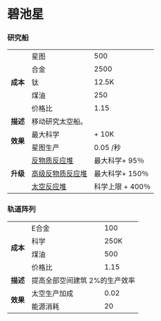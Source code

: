 # 碧池星
### 研究船
<table>
<tbody>
<tr>
<td rowspan="5">
<strong>
成本
</strong>
</td>
<td>
星图
</td>
<td>
500
</td>
</tr>
<tr>
<td>
合金
</td>
<td>
2500
</td>
</tr>
<tr>
<td>
钛
</td>
<td>
12.5K
</td>
</tr>
<tr>
<td>
煤油
</td>
<td>
250
</td>
</tr>
<tr>
<td>
价格比
</td>
<td>
1.15
</td>
</tr>
<tr>
<td>
<strong>
描述
</strong>
</td>
<td colspan="2">
移动研究太空船。
</td>
</tr>
<tr>
<td rowspan="2">
<strong>
效果
</strong>
</td>
<td>
最大科学
</td>
<td>
+ 10K
</td>
</tr>
<tr>
<td>
星图生产
</td>
<td>
0.05 /秒
</td>
</tr>
<tr>
<td rowspan="3">
<strong>
升级
</strong>
</td>
<td>
<a href="#workshop#Antimatter_Reactors">
反物质反应堆
</a>
</td>
<td>
最大科学+ 95％
</td>
</tr>
<tr>
<td>
<a href="#workshop#Advanced_AM_Reactors">
高级反物质反应堆
</a>
</td>
<td>
最大科学+ 150％
</td>
</tr>
<tr>
<td>
<a href="#workshop#Void_Reactors">
太空反应堆
</a>
</td>
<td>
科学上限 + 400％
</td>
</tr>
</tbody>
</table>

### 轨道阵列
<table>
<tbody>
<tr>
<td rowspan="4">
<strong>
成本
</strong>
</td>
<td>
E合金
</td>
<td>
100
</td>
</tr>
<tr>
<td>
科学
</td>
<td>
250K
</td>
</tr>
<tr>
<td>
煤油
</td>
<td>
500
</td>
</tr>
<tr>
<td>
价格比
</td>
<td>
1.15
</td>
</tr>
<tr>
<td>
<strong>
描述
</strong>
</td>
<td colspan="2">
提高全部空间建筑 2%的生产效率
</td>
</tr>
<tr>
<td rowspan="2">
<strong>
效果
</strong>
</td>
<td>
太空生产加成
</td>
<td>
0.02
</td>
</tr>
<tr>
<td>
能源消耗
</td>
<td>
20
</td>
</tr>
</tbody>
</table>
